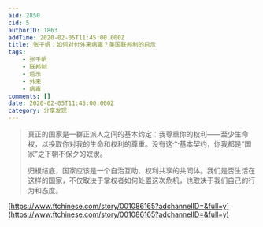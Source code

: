 ```yaml
---
aid: 2850
cid: 5
authorID: 1863
addTime: 2020-02-05T11:45:00.000Z
title: 张千帆：如何对付外来病毒？美国联邦制的启示
tags:
    - 张千帆
    - 联邦制
    - 启示
    - 外来
    - 病毒
comments: []
date: 2020-02-05T11:45:00.000Z
category: 分享发现
---
```


> 真正的国家是一群正派人之间的基本约定：我尊重你的权利——至少生命权，以换取你对我的生命和权利的尊重。没有这个基本契约，你我都是“国家”之下朝不保夕的奴隶。
> 
> 归根结底，国家应该是一个自治互助、权利共享的共同体。我们是否生活在这样的国家，不仅取决于掌权者如何处置这次危机，也取决于我们自己的行为和态度。

[https://www.ftchinese.com/story/001086165?adchannelID=&full=y](https://www.ftchinese.com/story/001086165?adchannelID=&full=y)
